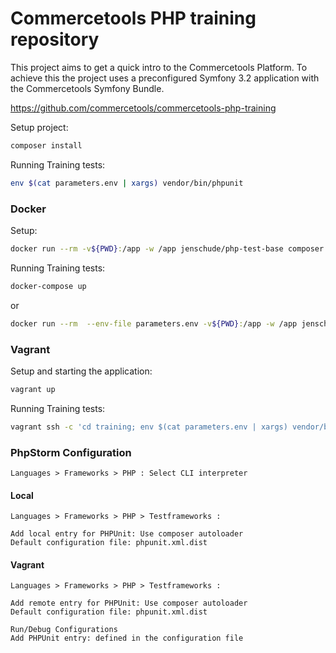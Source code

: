 Commercetools PHP training repository
=========

This project aims to get a quick intro to the Commercetools Platform.
To achieve this the project uses a preconfigured Symfony 3.2 application with the Commercetools Symfony Bundle.

https://github.com/commercetools/commercetools-php-training

Setup project:
```bash
composer install
```

Running Training tests:
```bash
env $(cat parameters.env | xargs) vendor/bin/phpunit
```

### Docker

Setup:
```bash
docker run --rm -v${PWD}:/app -w /app jenschude/php-test-base composer install
```

Running Training tests:
```bash
docker-compose up
```
or
```bash
docker run --rm  --env-file parameters.env -v${PWD}:/app -w /app jenschude/php-test-base vendor/bin/phpunit
```

### Vagrant

Setup and starting the application:
```bash
vagrant up
```

Running Training tests:
```bash
vagrant ssh -c 'cd training; env $(cat parameters.env | xargs) vendor/bin/phpunit'
```

### PhpStorm Configuration

```
Languages > Frameworks > PHP : Select CLI interpreter
```

#### Local
```
Languages > Frameworks > PHP > Testframeworks :

Add local entry for PHPUnit: Use composer autoloader
Default configuration file: phpunit.xml.dist

```

#### Vagrant

```
Languages > Frameworks > PHP > Testframeworks :

Add remote entry for PHPUnit: Use composer autoloader
Default configuration file: phpunit.xml.dist

```


```
Run/Debug Configurations
Add PHPUnit entry: defined in the configuration file
```
